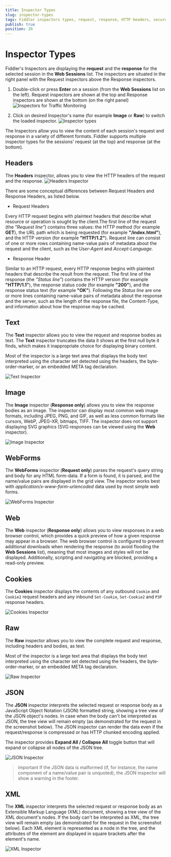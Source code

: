 ```yaml
---
title: Inspector Types
slug: inspector-types
tags: Fiddler inspectors types, request, response, HTTP headers, secure requests, headers, textview, webforms, cookies, raw, XML
publish: true
position: 20
---
```


# Inspector Types

Fiddler's Inspectors are displaying the **request** and the **response** for the selected session in the __Web Sessions__ list. The inspectors are situated in the right panel with the Request inspectors above the Response inspectors.

1. Double-click or press __Enter__ on a session (from the __Web Sessions__ list on the left). Request inspectors are shown at the top and Response inspectors are shown at the bottom (on the right panel)
![Inspectors for Traffic Monitoring](../../../images/livetraffic/inspectors/inspectors-all.png)

2. Click on desired Inspector's name (for example __Image__ or __Raw__) to switch the loaded inspector.
![Inspector types](../../../images/livetraffic/inspectors/inspectors-all-types.png)

The Inspectors allow you to view the content of each session's request and response in a variety of different formats. Fiddler supports multiple inspector types for the sessions' request (at the top) and response (at the bottom).

## Headers

The __Headers__ inspector, allows you to view the HTTP headers of the request and the response.
![Headers Inspector](../../../images/livetraffic/inspectors/inspectors-headers.png)

There are some conceptual differences between Request Headers and Response Headers, as listed below.

- Request Headers

Every HTTP request begins with plaintext headers that describe what resource or operation is sought by the client.The first line of the request (the _"Request line"_) contains three values: the HTTP method (for example __GET__), the URL path which is being requested (for example __"/index.html"__), and the HTTP version (for example __"HTTP/1.2"__). Request line can consist of one or more rows containing name-value pairs of metadata about the request and the client, such as the _User-Agent_ and _Accept-Language_.

- Response Header

Similar to an HTTP request, every HTTP response begins with plaintext headers that describe the result from the request. The first line of the response (the _"Status line"_) contains the HTTP version (for example __"HTTP/1.1"__), the response status code (for example __"200"__), and the response status text (for example __"OK"__). Following the _Status line_ are one or more lines containing name-value pairs of metadata about the response and the server, such as the length of the response file, the Content-Type, and information about how the response may be cached.


## Text

The __Text__ inspector allows you to view the request and response bodies as text. The  __Text__ inspector truncates the data it shows at the first null byte it finds, which makes it inappropriate choice for displaying binary content.

Most of the inspector is a large text area that displays the body text interpreted using the character set detected using the headers, the byte-order-marker, or an embedded META tag declaration.

![Text Inspector](../../../images/livetraffic/inspectors/inspectors-textview.png)


## Image

The __Image__ inspector (__Response only__) allows you to view the response bodies as an image. The inspector can display most common web image formats, including JPEG, PNG, and GIF, as well as less common formats like cursors, WebP, JPEG-XR, bitmaps, TIFF. The inspector does not support displaying SVG graphics (SVG responses can be viewed using the __Web__ inspector).

![Image Inspector](../../../images/livetraffic/inspectors/inspectors-image.png)


## WebForms

The __WebForms__ inspector (__Request only__) parses the request's query string and body for any HTML form-data. If a form is found, it is parsed, and the name/value pairs are displayed in the grid view. The inspector works best with _application/x-www-form-urlencoded_ data used by most simple web forms.

![WebForms Inspector](../../../images/livetraffic/inspectors/inspectors-webforms.png)


## Web

The __Web__ inspector (__Response only__) allows you to view responses in a web browser control, which provides a quick preview of how a given response may appear in a browser. The web browser control is configured to prevent additional downloads when rendering the response (to avoid flooding the __Web Sessions__ list), meaning that most images and styles will not be displayed. Additionally, scripting and navigating are blocked, providing a read-only preview.


## Cookies

The __Cookies__ inspector displays the contents of any outbound `Cookie` and `Cookie2` request headers and any inbound `Set-Cookie`, `Set-Cookie2` and `P3P` response headers.

![Cookies Inspector](../../../images/livetraffic/inspectors/inspectors-cookies.png)


## Raw

The __Raw__ inspector allows you to view the complete request and response, including headers and bodies, as text.

Most of the inspector is a large text area that displays the body text interpreted using the character set detected using the headers, the byte-order-marker, or an embedded META tag declaration.

![Raw Inspector](../../../images/livetraffic/inspectors/inspectors-raw.png)

## JSON

The __JSON__ inspector interprets the selected request or response body as a JavaScript Object Notation (JSON) formatted string, showing a tree view of the JSON object's nodes. In case when the body can't be interpreted as JSON, the tree view will remain empty (as demonstrated for the request in the screenshot below). The JSON inspector can render the data even if the request/response is compressed or has HTTP chunked encoding applied.

The inspector provides __Expand All / Collapse All__ toggle button that will expand or collapse all nodes of the JSON tree.

![JSON Inspector](../../../images/livetraffic/inspectors/inspectors-json.png)

>important If the JSON data is malformed (if, for instance, the name component of a name/value pair is unquoted), the JSON inspector will show a warning in the footer.

## XML

The __XML__ inspector interprets the selected request or response body as an Extensible Markup Language (XML) document, showing a tree view of the XML document's nodes. If the body can't be interpreted as XML, the tree view will remain empty (as demonstrated for the request in the screenshot below). Each XML element is represented as a node in the tree, and the attributes of the element are displayed in square brackets after the element's name.

![XML Inspector](../../../images/livetraffic/inspectors/inspectors-xml.png)
